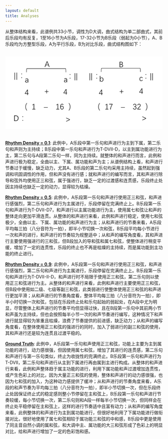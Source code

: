 ```yaml
---
layout: default
title: Analyses
---
```


<script src="https://cdn.mathjax.org/mathjax/latest/MathJax.js?config=TeX-AMS-MML_HTMLorMML" type="text/javascript"></script>
<script type="text/x-mathjax-config">
    MathJax.Hub.Config({
        tex2jax: {
        skipTags: ['script', 'noscript', 'style', 'textarea', 'pre'],
        inlineMath: [['$','$']]
        }
    });
</script>

从整体结构来看，此谱例共33小节，调性为D大调，曲式结构为单二部曲式，其前后乐段均有反复，1至16小节为A乐段，17-32小节为B乐段（弱起为0小节），A、B乐段均为方整型乐段，A为平行乐段，B为对比乐段，曲式结构图如下：

<br>
<center><img src="figs/analyse.png" alt="/analyse" style="zoom:80%"></center>
<br>

**[Rhythm Density = 0.1](pdf/outputs-0.1/jigs51.pdf)**: 此例中，A乐段中第一乐句和声进行为主到下属，第二乐句和声则为主持续；B乐段中第一乐句和声进行为T-DVII-D，以主到属功能进行为主，第二乐句与A段第二乐句一样，同为主持续。就整体的和声进行而言，此例和声进行极为稳定，全曲以主、下属、属功能和声为主；从谱例结构上看，和声进行节奏过于缓慢，缺乏动力，尤其A、B乐段的第二乐句均采用主持续，虽然起到强调和巩固调性的作用，但和声没有进行感；就和声进行的编写而言，其和声进行除导和弦外均使用正三和弦，属于强进行，缺乏一定的过渡感和连贯感，乐段终止处因主持续也缺乏一定的动力，显得较为枯燥。

**[Rhythm Density = 0.5](pdf/outputs-0.5/jigs51.pdf)**: 此例中，A乐段第一乐句和声进行使用正三和弦，和声进行感强烈，第二乐句和声进行为主属进行，乐段停留在完满终止上。B乐段第一乐句和声进行为T-DVII-D7，和声进行以主属功能进行为主，使用属七和弦让和声的整体走向更加平滑连贯。从整体的和声进行来看，此例和声进行稳定，使用七和弦极少，全曲以主、下属、属功能的和声进行为主；从和声进行的节奏来看，A乐段平均每三拍（八分音符为一拍），即半小节切换一次和弦，B乐段平均每小节进行一次和声的进行，和声进行的节奏较为规整适中；从和声的编写角度看，其和声进行主要使用强进行的三和弦，但B段加入的导和弦和属七和弦，使整体进行稍变平缓，增加了一定的连贯性，乐段的终止也不再是枯燥的主持续，而是属功能到主功能的终止进行。

**[Rhythm Density = 0.9](pdf/outputs-0.9/jigs51.pdf)**: 此例中，A乐段第一乐句和声进行使用正三和弦，和声进行感强烈，第二乐句和声进行为主属进行，乐段停留在完满终止上。B乐段第一乐句和声进行为T-DVII-II-D，和声进行时不局限于使用正三和弦，第二乐句则以使用正三和弦进行为主。从整体的和声进行来看，此例和声进行主要使用正三和弦，但B段中使用如二级、七级等副三和弦，此类弱进行使整体使用正三和弦的和声进行更加平滑；从和声进行的节奏角度看，整体平均每三拍（八分音符为一拍），即半小时切换一次和弦，包括在乐段终止处和乐句起始的弱起处，在A段中尤为明显，尽管整体上和声进行的节奏平均但显得过快，且在B段第一乐句中其前两小节和声虽为主持续，但也会按照每半小节一次的和声节奏进行编写，这种情况下和声进行就显得较为笨重且枯燥，浪费了节奏提供的前进感，缺乏动力；从和声的编写角度看，在整体使用正三和弦的强进行的同时，加入了弱进行的副三和弦的使用，其和声进行还是较为连贯且过渡平稳的。

**[Ground Truth](pdf/val/jigs51.pdf)**: 此例中，A乐段第一乐句和声使用正三和弦，功能上主要为主到属功能的进行，动力感很强，但因使用属七和弦，增加了其进行的连贯感，第二乐句和声进行与第一乐句类似，终止为收拢性的完满终止。B乐段第一乐句和声进行为T-DVII，第二乐句和声进行从主到下属进行再由属到主进行构成。从整体的和声进行来看，此例和声整体趋于属主功能的进行，利用下属功能和声过渡增加连贯性，或产生色彩上的对比，因为大量正三和弦的使用，整体和声进行的动力感很强，也因为七和弦的加入，为这种动力感提供了缓冲；从和声进行的节奏角度来看，A乐段的和声节奏为平均每三拍（八分音符为一拍），即半小节切换一次，但在乐段终止处因保证终止式的稳定感则整小节停留在主和弦上，B乐段第一乐句和声进行节奏较缓，每小节切换一次，第二乐句则和A段一样每半小节切换一次，但同样会在终止处平稳停留在主和弦上，这样的进行节奏适中且富有动力；从和声的编写角度来看，此例整体的和声进行为主到属功能进行，但很好地利用了下属功能进行做衔接对比，很好地使用了属七和弦相较于属功能三和弦的中和感，B乐段中更是使用了同主音自然小调的属和弦，和大调中主、属功能的大三和弦形成了色彩上的明显对比，给和声进行增加了一定的色彩饱和感。